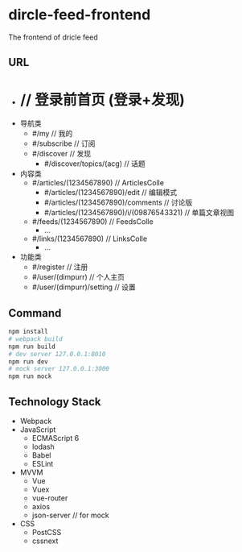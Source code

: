 # dircle-feed-frontend
The frontend of dricle feed

## URL

* # // 登录前首页 (登录+发现)
* 导航类
    * #/my // 我的
    * #/subscribe // 订阅
    * #/discover // 发现
        * #/discover/topics/(acg) // 话题
* 内容类
    * #/articles/(1234567890) // ArticlesColle
        * #/articles/(1234567890)/edit // 编辑模式
        * #/articles/(1234567890)/comments // 讨论版
        * #/articles/(1234567890)/i/(09876543321) // 单篇文章视图
    * #/feeds/(1234567890) // FeedsColle
        * ...
    * #/links/(1234567890) // LinksColle
        * ...
* 功能类
    * #/register // 注册
    * #/user/(dimpurr) // 个人主页
    * #/user/(dimpurr)/setting // 设置

## Command

```bash
npm install
# webpack build
npm run build
# dev server 127.0.0.1:8010
npm run dev
# mock server 127.0.0.1:3000
npm run mock
```

## Technology Stack

* Webpack
* JavaScript
    * ECMAScript 6
    * lodash
    * Babel
    * ESLint
* MVVM
    * Vue
    * Vuex
    * vue-router
    * axios
    * json-server // for mock
* CSS
    * PostCSS
    * cssnext